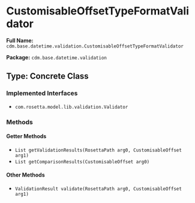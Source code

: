 # CustomisableOffsetTypeFormatValidator

**Full Name:** `cdm.base.datetime.validation.CustomisableOffsetTypeFormatValidator`

**Package:** `cdm.base.datetime.validation`

## Type: Concrete Class

### Implemented Interfaces

- `com.rosetta.model.lib.validation.Validator`

### Methods

#### Getter Methods

- `List getValidationResults(RosettaPath arg0, CustomisableOffset arg1)`
- `List getComparisonResults(CustomisableOffset arg0)`

#### Other Methods

- `ValidationResult validate(RosettaPath arg0, CustomisableOffset arg1)`

